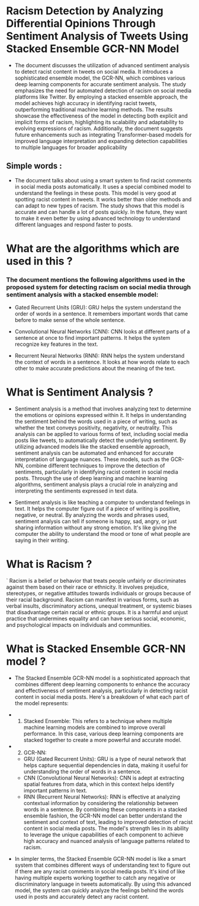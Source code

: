 # Racism Detection by Analyzing Differential Opinions Through Sentiment Analysis of Tweets Using Stacked Ensemble GCR-NN Model

- The document discusses the utilization of advanced sentiment analysis to detect racist content in tweets on social media. It introduces a sophisticated ensemble model, the GCR-NN, which combines various deep learning components for accurate sentiment analysis. The study emphasizes the need for automated detection of racism on social media platforms like Twitter. By employing a stacked ensemble approach, the model achieves high accuracy in identifying racist tweets, outperforming traditional machine learning methods. The results showcase the effectiveness of the model in detecting both explicit and implicit forms of racism, highlighting its scalability and adaptability to evolving expressions of racism. Additionally, the document suggests future enhancements such as integrating Transformer-based models for improved language interpretation and expanding detection capabilities to multiple languages for broader applicability


## Simple words :


- The document talks about using a smart system to find racist comments in social media posts automatically. It uses a special combined model to understand the feelings in these posts. This model is very good at spotting racist content in tweets. It works better than older methods and can adapt to new types of racism. The study shows that this model is accurate and can handle a lot of posts quickly. In the future, they want to make it even better by using advanced technology to understand different languages and respond faster to posts.

# What are the algorithms which are used in this ?

### The document mentions the following algorithms used in the proposed system for detecting racism on social media through sentiment analysis with a stacked ensemble model:

- Gated Recurrent Units (GRU): GRU helps the system understand the order of words in a sentence. It remembers important words that came before to make sense of the whole sentence.

- Convolutional Neural Networks (CNN): CNN looks at different parts of a sentence at once to find important patterns. It helps the system recognize key features in the text.

- Recurrent Neural Networks (RNN): RNN helps the system understand the context of words in a sentence. It looks at how words relate to each other to make accurate predictions about the meaning of the text.

# What is Sentiment Analysis ?

- Sentiment analysis is a method that involves analyzing text to determine the emotions or opinions expressed within it. It helps in understanding the sentiment behind the words used in a piece of writing, such as whether the text conveys positivity, negativity, or neutrality. This analysis can be applied to various forms of text, including social media posts like tweets, to automatically detect the underlying sentiment. By utilizing advanced models like the stacked ensemble approach, sentiment analysis can be automated and enhanced for accurate interpretation of language nuances. These models, such as the GCR-NN, combine different techniques to improve the detection of sentiments, particularly in identifying racist content in social media posts. Through the use of deep learning and machine learning algorithms, sentiment analysis plays a crucial role in analyzing and interpreting the sentiments expressed in text data.

- Sentiment analysis is like teaching a computer to understand feelings in text. It helps the computer figure out if a piece of writing is positive, negative, or neutral. By analyzing the words and phrases used, sentiment analysis can tell if someone is happy, sad, angry, or just sharing information without any strong emotion. It's like giving the computer the ability to understand the mood or tone of what people are saying in their writing.

# What is Racism ?

` Racism is a belief or behavior that treats people unfairly or discriminates against them based on their race or ethnicity. It involves prejudice, stereotypes, or negative attitudes towards individuals or groups because of their racial background. Racism can manifest in various forms, such as verbal insults, discriminatory actions, unequal treatment, or systemic biases that disadvantage certain racial or ethnic groups. It is a harmful and unjust practice that undermines equality and can have serious social, economic, and psychological impacts on individuals and communities.

# What is Stacked Ensemble GCR-NN model ?

- The Stacked Ensemble GCR-NN model is a sophisticated approach that combines different deep learning components to enhance the accuracy and effectiveness of sentiment analysis, particularly in detecting racist content in social media posts. Here's a breakdown of what each part of the model represents:

- 1. Stacked Ensemble: This refers to a technique where multiple machine learning models are combined to improve overall performance. In this case, various deep learning components are stacked together to create a more powerful and accurate model.

- 2. GCR-NN:

  - GRU (Gated Recurrent Units): GRU is a type of neural network that helps capture sequential dependencies in data, making it useful for understanding the order of words in a sentence.
  - CNN (Convolutional Neural Networks): CNN is adept at extracting spatial features from data, which in this context helps identify important patterns in text.
  - RNN (Recurrent Neural Networks): RNN is effective at analyzing contextual information by considering the relationship between words in a sentence.
By combining these components in a stacked ensemble fashion, the GCR-NN model can better understand the sentiment and context of text, leading to improved detection of racist content in social media posts. The model's strength lies in its ability to leverage the unique capabilities of each component to achieve high accuracy and nuanced analysis of language patterns related to racism.


- In simpler terms, the Stacked Ensemble GCR-NN model is like a smart system that combines different ways of understanding text to figure out if there are any racist comments in social media posts. It's kind of like having multiple experts working together to catch any negative or discriminatory language in tweets automatically. By using this advanced model, the system can quickly analyze the feelings behind the words used in posts and accurately detect any racist content.
